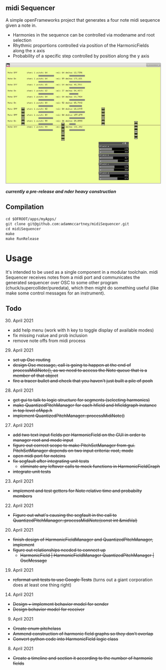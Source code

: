 ## midi Sequencer


A simple openFrameworks project that generates a four note midi sequence given
a note in. 
+ Harmonies in the sequence can be controlled via modename and root selection
+ Rhythmic proportions controlled via position of the HarmonicFields along the
  x axis
+ Probability of a specific step controlled by position along the y axis

![gui screenshot](img/guiScreenshot.png)

***currently a pre-release and nder heavy construction***

## Compilation 

```
cd $OFROOT/apps/myApps/
git clone git@github.com:adammccartney/midiSequencer.git
cd midiSequencer 
make
make RunRelease
```

# Usage

It's intended to be used as a single component in a modular toolchain. midi
Sequencer receives notes from a midi port and communicates the generated
sequencer over OSC to some other program (chuck/supercollider/puredata), 
which then might do something useful (like make some control messages 
for an instrument). 

## Todo

30. April 2021

+ add help menu (work with h key to toggle display of available modes)
+ fix missing rvalue and prob inclusion
+ remove note offs from midi process

29. April 2021
+ ~~set up Osc routing~~
+ ~~design Osc message, call is going to happen at the end of processMidiNote(), 
  as we need to access the Note queue that is a member of that object~~
+ ~~fire a tracer bullet and check that you haven't just built a pile of pooh~~

28. April 2021
+ ~~get gui to talk to logic structure for segments (selecting harmonies)~~
+ ~~make QuantizedPitchManager for each hfield and hfieldgraph instance in top
  level ofApp.h~~
+ ~~implement QuantizedPitchManager::processMidiNote()~~

27. April 2021
+ ~~add two text input fields per HarmonicField on the GUI in order to manager
  root and mode input~~
+ ~~figure out correct scope to make PitchSetManager from gui. PitchSetManager
  depends on two input criteria: root, mode~~
+ ~~open midi port for noteins~~
+ ~~fix segfault after integrating unit tests~~
   - ~~eliminate any leftover calls to mock functions in HarmonicFieldGraph~~
+ ~~integrate unit tests~~

23. April 2021
+ ~~implement and test getters for Note relative time and probabilty members~~

22. April 2021
+ ~~Figure out what's causing the segfault in the call to
  QuantizedPitchManager::processMidiNote(const int &midVal)~~

20. April 2021
+ ~~finish design of HarmonicFieldManager and QuantizedPitchManager,
  implement~~
+ ~~figure out relationships needed to connect up~~
  - ~~HarmonicField | HarmonicFieldManager QuantizedPitchManager | OscMessage~~

19. April 2021
+ ~~reformat unit tests to use Google Tests~~ (turns out a giant corporation
  does at least one thing right)

14. April 2021
+ ~~Design + implement behavior model for sender~~
+ ~~Design behavior model for receiver~~

9. April 2021
+ ~~Create enum pitchclass~~
+ ~~Ammend construction of harmonic field graphs so they don't overlap~~
+ ~~Convert python code into HarmonicField logic class~~

8. April 2021
+ ~~Create a timeline and section it according to the number of harmonic
  fields~~
